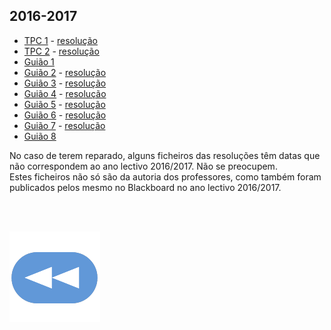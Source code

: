 ## 2016-2017
* [TPC 1](TPC1-AC.pdf) - [resolução](TPC1-AC-resolucao.pdf)
* [TPC 2](TPC2-AC.pdf) - [resolução](TPC2-AC-resolucao.pdf)
* [Guião 1](Guião-I(1).pdf)
* [Guião 2](Guião-II.pdf) - [resolução](Guiao-II-SC1516-resolucao.pdf)
* [Guião 3](Guião-III-SC0809.pdf) - [resolução](Guiao-3-r(1).pdf)
* [Guião 4](Guião-IV.pdf) - [resolução](Guião-IV-SC1516-resolucao.pdf)
* [Guião 5](Guião-V-SC0809.pdf) - [resolução](Guião-V-SC1516-resolucao.pdf)
* [Guião 6](Guião-VI-SC0809.pdf) - [resolução](Guião-VI-SC1415-r.pdf)
* [Guião 7](Guião-VII-SC1415.pdf) - [resolução](Guião-VII-SC1415-r.pdf)
* [Guião 8](Guião-VIII-SC1415.pdf)

No caso de terem reparado, alguns ficheiros das resoluções têm datas que não correspondem ao ano lectivo 2016/2017. Não se preocupem.
<br>Estes ficheiros não só são da autoria dos professores, como também foram publicados pelos mesmo no Blackboard no ano lectivo 2016/2017.

<br><br>

[![retroceder](https://raw.githubusercontent.com/David81820/Recursos-LCC/main/Rewind.png)](https://david81820.github.io/Recursos-LCC/1ano/2sem/SC)

